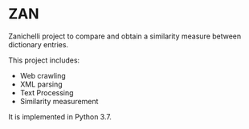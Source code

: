 # ZAN
Zanichelli project to compare and obtain a similarity measure between dictionary entries.

This project includes:

- Web crawling
- XML parsing
- Text Processing
- Similarity measurement

It is implemented in Python 3.7. 
